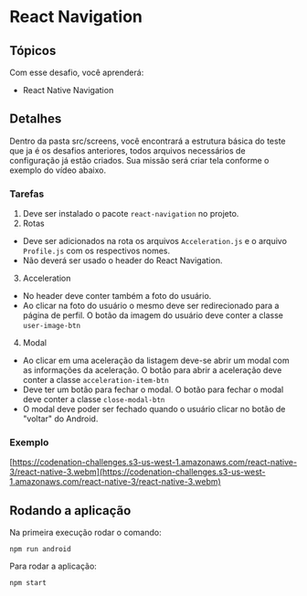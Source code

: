 # React Navigation

## Tópicos
Com esse desafio, você aprenderá:

- React Native Navigation

## Detalhes

Dentro da pasta src/screens, você encontrará a estrutura básica do teste que ja é os desafios anteriores, todos arquivos necessários de configuração já estão criados. Sua missão será criar tela conforme o exemplo do vídeo abaixo.

### Tarefas

1. Deve ser instalado o pacote `react-navigation` no projeto.
2. Rotas
  - Deve ser adicionados na rota os arquivos `Acceleration.js` e o arquivo `Profile.js` com os respectivos nomes.
  - Não deverá ser usado o header do React Navigation.
3. Acceleration
  - No header deve conter também a foto do usuário.
  - Ao clicar na foto do usuário o mesmo deve ser redirecionado para a página de perfil. O botão da imagem do usuário deve conter a classe `user-image-btn`
4. Modal
  - Ao clicar em uma aceleração da listagem deve-se abrir um modal com as informações da aceleração. O botão para abrir a aceleração deve conter a classe `acceleration-item-btn`
  - Deve ter um botão para fechar o modal. O botão para fechar o modal deve conter a classe `close-modal-btn`
  - O modal deve poder ser fechado quando o usuário clicar no botão de "voltar" do Android.

### Exemplo
[https://codenation-challenges.s3-us-west-1.amazonaws.com/react-native-3/react-native-3.webm](https://codenation-challenges.s3-us-west-1.amazonaws.com/react-native-3/react-native-3.webm)

## Rodando a aplicação
Na primeira execução rodar o comando:
```
npm run android
```
Para rodar a aplicação:
```
npm start
```
